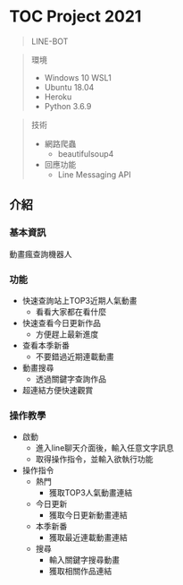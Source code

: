 # TOC Project 2021
> LINE-BOT

> 環境
>   - Windows 10 WSL1
>   - Ubuntu 18.04
>   - Heroku
>   - Python 3.6.9

> 技術
>   - 網路爬蟲
>     - beautifulsoup4
>   - 回應功能
>     - Line Messaging API
## 介紹
### 基本資訊

動畫瘋查詢機器人


         


### 功能
- 快速查詢站上TOP3近期人氣動畫
  - 看看大家都在看什麼
- 快速查看今日更新作品
  - 方便趕上最新進度
- 查看本季新番
  - 不要錯過近期連載動畫
- 動畫搜尋
  - 透過關鍵字查詢作品
- 超連結方便快速觀賞
  
### 操作教學
- 啟動
  - 進入line聊天介面後，輸入任意文字訊息
  - 取得操作指令，並輸入欲執行功能
- 操作指令
  - 熱門
    - 獲取TOP3人氣動畫連結
  - 今日更新
    - 獲取今日更新動畫連結
  - 本季新番
    - 獲取最近連載動畫連結
  - 搜尋
    - 輸入關鍵字搜尋動畫
    - 獲取相關作品連結
    
  






